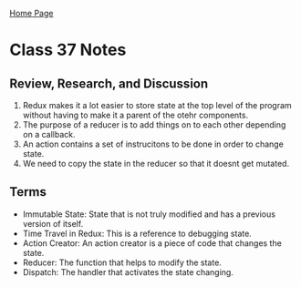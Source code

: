[Home Page](https://devaoc.github.io/reading-notes/)

# Class 37 Notes

## Review, Research, and Discussion

1. Redux makes it a lot easier to store state at the top level of the program without having to make it a parent of the otehr components.
2. The purpose of a reducer is to add things on to each other depending on a callback.
3. An action contains a set of instrucitons to be done in order to change state.
4. We need to copy the state in the reducer so that it doesnt get mutated.

## Terms

- Immutable State: State that is not truly modified and has a previous version of itself.
- Time Travel in Redux: This is a reference to debugging state.
- Action Creator: An action creator is a piece of code that changes the state.
- Reducer: The function that helps to modify the state.
- Dispatch: The handler that activates the state changing.
